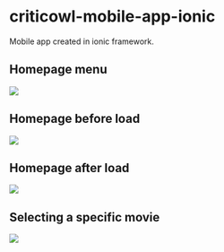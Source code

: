 # criticowl-mobile-app-ionic
Mobile app created in ionic framework.

## Homepage menu
![](https://github.com/mythusiva/criticowl-mobile-app-ionic/blob/master/screenshots/Screenshot_20180117-075601.jpg?raw=true)

## Homepage before load
![](https://github.com/mythusiva/criticowl-mobile-app-ionic/blob/master/screenshots/Screenshot_20180117-075554.jpg?raw=true)

## Homepage after load
![](https://github.com/mythusiva/criticowl-mobile-app-ionic/blob/master/screenshots/Screenshot_20180117-075611.jpg?raw=true)

## Selecting a specific movie
![](https://github.com/mythusiva/criticowl-mobile-app-ionic/blob/master/screenshots/Screenshot_20180117-075619.jpg?raw=true)
